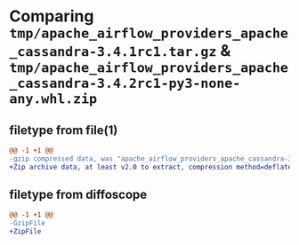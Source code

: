 # Comparing `tmp/apache_airflow_providers_apache_cassandra-3.4.1rc1.tar.gz` & `tmp/apache_airflow_providers_apache_cassandra-3.4.2rc1-py3-none-any.whl.zip`

## filetype from file(1)

```diff
@@ -1 +1 @@
-gzip compressed data, was "apache_airflow_providers_apache_cassandra-3.4.1rc1.tar", last modified: Fri Dec 22 23:35:04 2023, max compression
+Zip archive data, at least v2.0 to extract, compression method=deflate
```

## filetype from diffoscope

```diff
@@ -1 +1 @@
-GzipFile
+ZipFile
```

